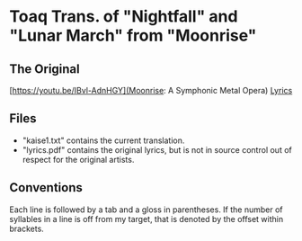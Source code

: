 # Toaq Trans. of "Nightfall" and "Lunar March" from "Moonrise"

## The Original
[https://youtu.be/IBvl-AdnHGY](Moonrise: A Symphonic Metal Opera)
[Lyrics](https://www.youtube.com/redirect?q=https%3A%2F%2Fwww.dropbox.com%2Fs%2Ftwljye8whhhf4yv%2FMoonrise%2520Album%2520Notes.pdf%3Fdl%3D0&redir_token=RZZylqlmTHNOvPP0AMp2pBcNlXt8MTU4Nzc3NzU4NkAxNTg3NjkxMTg2&event=video_description&v=IBvl-AdnHGY)

## Files

* "kaise1.txt" contains the current translation.
* "lyrics.pdf" contains the original lyrics, but is not in source control out of respect for the original artists.

## Conventions

Each line is followed by a tab and a gloss in parentheses.
If the number of syllables in a line is off from my target, that is denoted by the offset within brackets.
